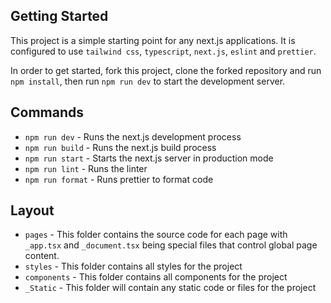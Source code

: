 ## Getting Started

This project is a simple starting point for any next.js applications. It is configured to use `tailwind css`, `typescript`, `next.js`, `eslint` and `prettier`.

In order to get started, fork this project, clone the forked repository and run `npm install`, then run `npm run dev` to start the development server.

## Commands

- `npm run dev` - Runs the next.js development process
- `npm run build` - Runs the next.js build process
- `npm run start` - Starts the next.js server in production mode
- `npm run lint` - Runs the linter
- `npm run format` - Runs prettier to format code

## Layout

- `pages` - This folder contains the source code for each page with `_app.tsx` and `_document.tsx` being special files that control global page content.
- `styles` - This folder contains all styles for the project
- `components` - This folder contains all components for the project
- `_Static` - This folder will contain any static code or files for the project
